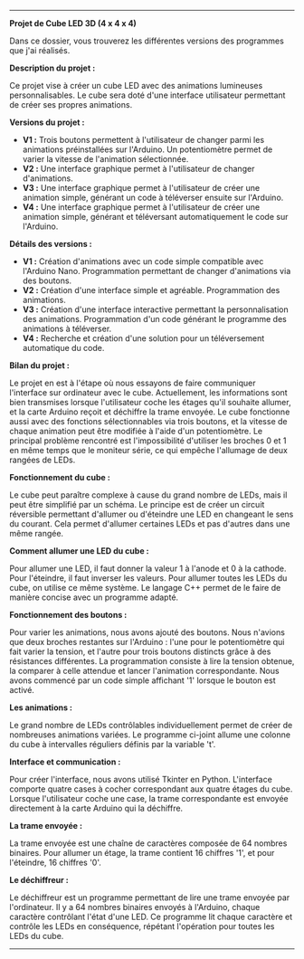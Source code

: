 
---

**Projet de Cube LED 3D (4 x 4 x 4)**

Dans ce dossier, vous trouverez les différentes versions des programmes que j'ai réalisés.

**Description du projet :**

Ce projet vise à créer un cube LED avec des animations lumineuses personnalisables. Le cube sera doté d'une interface utilisateur permettant de créer ses propres animations.

**Versions du projet :**

- **V1 :** Trois boutons permettent à l'utilisateur de changer parmi les animations préinstallées sur l'Arduino. Un potentiomètre permet de varier la vitesse de l'animation sélectionnée.
- **V2 :** Une interface graphique permet à l'utilisateur de changer d'animations.
- **V3 :** Une interface graphique permet à l'utilisateur de créer une animation simple, générant un code à téléverser ensuite sur l'Arduino.
- **V4 :** Une interface graphique permet à l'utilisateur de créer une animation simple, générant et téléversant automatiquement le code sur l'Arduino.

**Détails des versions :**

- **V1 :** Création d'animations avec un code simple compatible avec l'Arduino Nano. Programmation permettant de changer d'animations via des boutons.
- **V2 :** Création d'une interface simple et agréable. Programmation des animations.
- **V3 :** Création d'une interface interactive permettant la personnalisation des animations. Programmation d'un code générant le programme des animations à téléverser.
- **V4 :** Recherche et création d'une solution pour un téléversement automatique du code.

**Bilan du projet :**

Le projet en est à l'étape où nous essayons de faire communiquer l'interface sur ordinateur avec le cube. Actuellement, les informations sont bien transmises lorsque l'utilisateur coche les étages qu'il souhaite allumer, et la carte Arduino reçoit et déchiffre la trame envoyée. Le cube fonctionne aussi avec des fonctions sélectionnables via trois boutons, et la vitesse de chaque animation peut être modifiée à l'aide d'un potentiomètre. Le principal problème rencontré est l'impossibilité d'utiliser les broches 0 et 1 en même temps que le moniteur série, ce qui empêche l'allumage de deux rangées de LEDs.

**Fonctionnement du cube :**

Le cube peut paraître complexe à cause du grand nombre de LEDs, mais il peut être simplifié par un schéma. Le principe est de créer un circuit réversible permettant d'allumer ou d'éteindre une LED en changeant le sens du courant. Cela permet d'allumer certaines LEDs et pas d'autres dans une même rangée.

**Comment allumer une LED du cube :**

Pour allumer une LED, il faut donner la valeur 1 à l'anode et 0 à la cathode. Pour l'éteindre, il faut inverser les valeurs. Pour allumer toutes les LEDs du cube, on utilise ce même système. Le langage C++ permet de le faire de manière concise avec un programme adapté.

**Fonctionnement des boutons :**

Pour varier les animations, nous avons ajouté des boutons. Nous n'avions que deux broches restantes sur l'Arduino : l'une pour le potentiomètre qui fait varier la tension, et l'autre pour trois boutons distincts grâce à des résistances différentes. La programmation consiste à lire la tension obtenue, la comparer à celle attendue et lancer l'animation correspondante. Nous avons commencé par un code simple affichant '1' lorsque le bouton est activé.

**Les animations :**

Le grand nombre de LEDs contrôlables individuellement permet de créer de nombreuses animations variées. Le programme ci-joint allume une colonne du cube à intervalles réguliers définis par la variable 't'.

**Interface et communication :**

Pour créer l'interface, nous avons utilisé Tkinter en Python. L'interface comporte quatre cases à cocher correspondant aux quatre étages du cube. Lorsque l'utilisateur coche une case, la trame correspondante est envoyée directement à la carte Arduino qui la déchiffre.

**La trame envoyée :**

La trame envoyée est une chaîne de caractères composée de 64 nombres binaires. Pour allumer un étage, la trame contient 16 chiffres '1', et pour l'éteindre, 16 chiffres '0'.

**Le déchiffreur :**

Le déchiffreur est un programme permettant de lire une trame envoyée par l'ordinateur. Il y a 64 nombres binaires envoyés à l'Arduino, chaque caractère contrôlant l'état d'une LED. Ce programme lit chaque caractère et contrôle les LEDs en conséquence, répétant l'opération pour toutes les LEDs du cube.

---
